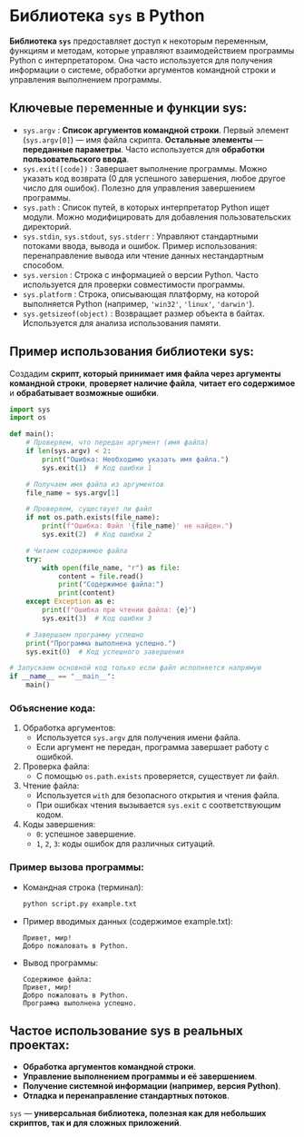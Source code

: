 # Библиотека `sys` в Python

**Библиотека `sys`** предоставляет доступ к некоторым переменным, функциям и методам, которые управляют взаимодействием программы Python с интерпретатором. Она часто используется для получения информации о системе, обработки аргументов командной строки и управления выполнением программы.

## Ключевые переменные и функции sys:

- `sys.argv` : **Список аргументов командной строки**. Первый элемент (`sys.argv[0]`) — имя файла скрипта. **Остальные элементы** — **переданные параметры**. Часто используется для **обработки пользовательского ввода**.
- `sys.exit([code])` : Завершает выполнение программы. Можно указать код возврата (0 для успешного завершения, любое другое число для ошибок). Полезно для управления завершением программы.
- `sys.path` : Список путей, в которых интерпретатор Python ищет модули. Можно модифицировать для добавления пользовательских директорий.
- `sys.stdin`, `sys.stdout`, `sys.stderr` : Управляют стандартными потоками ввода, вывода и ошибок. Пример использования: перенаправление вывода или чтение данных нестандартным способом.
- `sys.version` : Строка с информацией о версии Python. Часто используется для проверки совместимости программы.
- `sys.platform` : Строка, описывающая платформу, на которой выполняется Python (например, `'win32'`, `'linux'`, `'darwin'`).
- `sys.getsizeof(object)` : Возвращает размер объекта в байтах. Используется для анализа использования памяти.

## Пример использования библиотеки sys:

Создадим **скрипт, который принимает имя файла через аргументы командной строки**, **проверяет наличие файла**, **читает его содержимое** и **обрабатывает возможные ошибки**.

```python
import sys
import os

def main():
    # Проверяем, что передан аргумент (имя файла)
    if len(sys.argv) < 2:
        print("Ошибка: Необходимо указать имя файла.")
        sys.exit(1)  # Код ошибки 1

    # Получаем имя файла из аргументов
    file_name = sys.argv[1]

    # Проверяем, существует ли файл
    if not os.path.exists(file_name):
        print(f"Ошибка: Файл '{file_name}' не найден.")
        sys.exit(2)  # Код ошибки 2

    # Читаем содержимое файла
    try:
        with open(file_name, "r") as file:
            content = file.read()
            print("Содержимое файла:")
            print(content)
    except Exception as e:
        print(f"Ошибка при чтении файла: {e}")
        sys.exit(3)  # Код ошибки 3

    # Завершаем программу успешно
    print("Программа выполнена успешно.")
    sys.exit(0)  # Код успешного завершения

# Запускаем основной код только если файл исполняется напрямую
if __name__ == "__main__":
    main()
```

### Объяснение кода:

1. Обработка аргументов:
   - Используется `sys.argv` для получения имени файла.
   - Если аргумент не передан, программа завершает работу с ошибкой.
2. Проверка файла:
   - С помощью `os.path.exists` проверяется, существует ли файл.
3. Чтение файла:
   - Используется `with` для безопасного открытия и чтения файла.
   - При ошибках чтения вызывается `sys.exit` с соответствующим кодом.
4. Коды завершения:
   - `0`: успешное завершение.
   - `1`, `2`, `3`: коды ошибок для различных ситуаций.

### Пример вызова программы:

- Командная строка (терминал):
  ```bash
  python script.py example.txt
  ```
- Пример вводимых данных (содержимое example.txt):
  ```
  Привет, мир!
  Добро пожаловать в Python.
  ```
- Вывод программы:
  ```
  Содержимое файла:
  Привет, мир!
  Добро пожаловать в Python.
  Программа выполнена успешно.
  ```

## Частое использование sys в реальных проектах:

- **Обработка аргументов командной строки**.
- **Управление выполнением программы и её завершением**.
- **Получение системной информации (например, версия Python)**.
- **Отладка и перенаправление стандартных потоков**.

`sys` — **универсальная библиотека, полезная как для небольших скриптов, так и для сложных приложений**.
